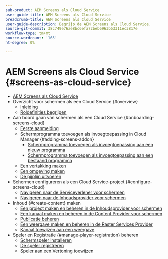 ```yaml
---
sub-product: AEM Screens als Cloud Service
user-guide-title: AEM Screens als Cloud Service
breadcrumb-title: AEM Screens als Cloud Service
user-guide-description: Begrijp de AEM Screens als Cloud Service.
source-git-commit: 38c749e76ae8bc6efa72beb6963b53311ec3817e
workflow-type: tm+mt
source-wordcount: '165'
ht-degree: 0%

---
```



# AEM Screens als Cloud Service {#screens-as-cloud-service}

+ [AEM Screens als Cloud Service](/help/screens-cloud/home.md)
+ Overzicht voor schermen als een Cloud Service {#overview}
   + [Inleiding](/help/screens-cloud/introduction/introduction.md)
   + [Roldefinities begrijpen](/help/screens-cloud/introduction/personas-screens-cloud.md)
+ Aan boord gaan van schermen als een Cloud Service {#onboarding-screens-cloud}
   + [Eerste aanmelding](/help/screens-cloud/onboarding-screens-cloud/first-time-login-screens-cloud.md)
   + Schermprogramma toevoegen als invoegtoepassing in Cloud Manager {#adding-screens-addon}
      + [Schermprogramma toevoegen als invoegtoepassing aan een nieuw programma](/help/screens-cloud/onboarding-screens-cloud/add-on-new-program-screens-cloud.md)
      + [Schermprogramma toevoegen als invoegtoepassing aan een bestaand programma](/help/screens-cloud/onboarding-screens-cloud/add-on-existing-program-screens-cloud.md)
   + [Een vertakking maken](/help/screens-cloud/onboarding-screens-cloud/creating-a-branch.md)
   + [Een omgeving maken](/help/screens-cloud/onboarding-screens-cloud/creating-an-environment.md)
   + [De pijplijn uitvoeren](/help/screens-cloud/onboarding-screens-cloud/running-a-pipeline.md)
+ Schermen configureren als een Cloud Service-project {#configure-screens-cloud}
   + [Navigeren naar de Serviceverlener voor schermen](/help/screens-cloud/configuring/navigating-to-screens-services-provider.md)
   + [Navigeren naar de Inhoudsprovider voor schermen](/help/screens-cloud/configuring/using-screens-content-provider.md)
+ Inhoud {#create-content} maken
   + [Een project maken en beheren in de Inhoudsprovider voor schermen](/help/screens-cloud/creating-content/creating-projects-screens-cloud.md)
   + [Een kanaal maken en beheren in de Content Provider voor schermen](/help/screens-cloud/creating-content/creating-channels-screens-cloud.md)
   + [Publicatie beheren](/help/screens-cloud/creating-content/manage-publish.md)
   + [Een weergave maken en beheren in de Raster Services Provider](/help/screens-cloud/creating-content/creating-displays-screens-cloud.md)
   + [Kanaal toewijzen aan een weergave](/help/screens-cloud/creating-content/assigning-channels-to-display.md)
+ Speler en Registratie {#manage-player-registration} beheren
   + [Schermspeler installeren](/help/screens-cloud/managing-players-registration/installing-screens-cloud-player.md)
   + [De speler registreren](/help/screens-cloud/managing-players-registration/registering-players-screens-cloud.md)
   + [Speler aan een Vertoning toewijzen](/help/screens-cloud/managing-players-registration/assigning-player-display.md)

